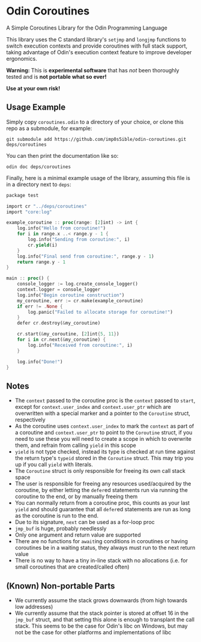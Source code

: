 # Odin Coroutines
A Simple Coroutines Library for the Odin Programming Language

This library uses the C standard library's `setjmp` and `longjmp` functions to switch execution contexts and provide coroutines with full stack support, taking advantage of Odin's execution context feature to improve developer ergonomics.

**Warning:** This is **experimental software** that has *not* been thoroughly tested and is **not portable what so ever!**

**Use at your own risk!**

## Usage Example
Simply copy `coroutines.odin` to a directory of your choice, or clone this repo as a submodule, for example:
```
git submodule add https://github.com/imp0s5ible/odin-coroutines.git deps/coroutines
```

You can then print the documentation like so:
```
odin doc deps/coroutines
```

Finally, here is a minimal example usage of the library, assuming this file is in a directory next to `deps`:
```rust
package test

import cr "../deps/coroutines"
import "core:log"

example_coroutine :: proc(range: [2]int) -> int {
	log.info("Hello from coroutine!")
	for i in range.x ..< range.y - 1 {
		log.info("Sending from coroutine:", i)
		cr.yield(i)
	}
	log.info("Final send from coroutine:", range.y - 1)
	return range.y - 1
}

main :: proc() {
	console_logger := log.create_console_logger()
	context.logger = console_logger
	log.info("Begin coroutine construction")
	my_coroutine, err := cr.make(example_coroutine)
	if err != .None {
		log.panic("Failed to allocate storage for coroutine!")
	}
	defer cr.destroy(&my_coroutine)

	cr.start(&my_coroutine, [2]int{5, 11})
	for i in cr.next(&my_coroutine) {
		log.info("Received from coroutine:", i)
	}

	log.info("Done!")
}
```

## Notes
- The `context` passed to the coroutine proc is the `context` passed to `start`, except for `context.user_index` and `context.user_ptr` which are overwritten with a special marker and a pointer to the `Coroutine` struct, respectively
- As the coroutine uses `context.user_index` to mark the `context` as part of a coroutine and `context.user_ptr` to point to the `Coroutine` struct, if you need to use these you will need to create a scope in which to overwrite them, and refrain from calling `yield` in this scope
- `yield` is not type checked, instead its type is checked at run time against the return type's `typeid` stored in the `Coroutine` struct. This may trip you up if you call `yield` with literals.
- The `Coroutine` struct is only responsible for freeing its own call stack space
- The user is responsible for freeing any resources used/acquired by the coroutine, by either letting the `defer`ed statements run via running the coroutine to the end, or by manually freeing them
- You can normally return from a coroutine proc, this counts as your last `yield` and should guarantee that all `defer`ed statements are run as long as the coroutine is run to the end.
- Due to its signature, `next` can be used as a for-loop proc
- `jmp_buf` is huge, probably needlessly
- Only one argument and return value are supported
- There are no functions for `await`ing conditions in coroutines or having coroutines be in a waiting status, they always must run to the next return value
- There is no way to have a tiny in-line stack with no allocations (i.e. for small coroutines that are created/called often)

## (Known) Non-portable Parts
- We currently assume the stack grows downwards (from high towards low addresses)
- We currently assume that the stack pointer is stored at offset 16 in the `jmp_buf` struct, and that setting this alone is enough to transplant the call stack. This seems to be the case for Odin's libc on Windows, but may not be the case for other platforms and implementations of libc
